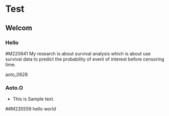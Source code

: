 # Test

## Welcom

### Hello


#M220641
My research is about survival analysis which is about use survival data to predict the probability of event of interest before censoring time.


 aoto_0628
### Aoto.O

- This is Sample text.



##M235559
hello world
